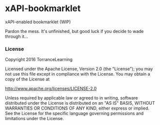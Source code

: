 # xAPI-bookmarklet
xAPI-enabled bookmarklet (WIP)

Pardon the mess. It's unfinished, but good luck if you decide to wade through it...

### License
Copyright 2016 TorranceLearning

Licensed under the Apache License, Version 2.0 (the "License");
you may not use this file except in compliance with the License.
You may obtain a copy of the License at

http://www.apache.org/licenses/LICENSE-2.0

Unless required by applicable law or agreed to in writing, software
distributed under the License is distributed on an "AS IS" BASIS,
WITHOUT WARRANTIES OR CONDITIONS OF ANY KIND, either express or implied.
See the License for the specific language governing permissions and
limitations under the License.
